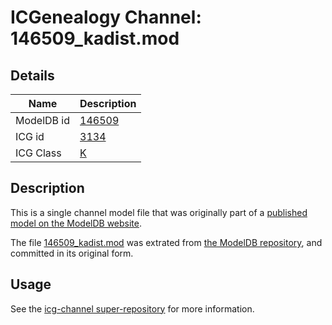 # ICGenealogy Channel: 146509\_kadist.mod

## Details

Name | Description
---- | -----------
ModelDB id | [146509](http://senselab.med.yale.edu/ModelDB/ShowModel.cshtml?model=146509)
ICG id | [3134](http://icg.neurotheory.ox.ac.uk/channels/1/3134)
ICG Class | [K](http://icg.neurotheory.ox.ac.uk/channels/1)

## Description

This is a single channel model file that was originally part of a [published model on the ModelDB website](http://senselab.med.yale.edu/mModelDB/ShowModel.cshtml?model=146509).

The file [146509\_kadist.mod](146509_kadist.mod) was extrated from [the ModelDB repository](http://senselab.med.yale.edu/ModelDB/ShowModel.cshtml?model=146509), and committed in its original form.

## Usage

See the [icg-channel super-repository](https://github.com/icgenealogy/icg-channels) for more information.